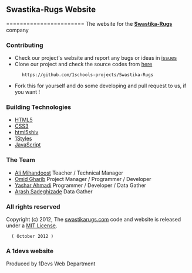 ## Swastika-Rugs Website
=======================
The website for the **[Swastika-Rugs](http://swastikarugs.com)** company

### Contributing

* Check our project's website and report any bugs or ideas in [issues](https://github.com/1schools-projects/Swastika-Rugs/issues)
* Clone our project and check the source codes from [here](https://github.com/1schools-projects/Swastika-Rugs)
```
      https://github.com/1schools-projects/Swastika-Rugs
```

* Fork this for yourself and do some developing and pull request to us, if you want !

### Building Technologies

* [HTML5](http://ali.md/wiki/html5)
* [CSS3](http://ali.md/css3ref)
* [html5shiv](http://ali.md/html5shiv)
* [1Styles](http://ali.md/1styles)
* [JavaScript](http://ali.md/wiki/javascript)

### The Team

* [Ali Mihandoost](https://github.com/alimd) Teacher / Technical Manager
* [Omid Gharib](https://github.com/omidgharib) Project Manager / Programmer / Developer
* [Yashar Ahmadi](https://github.com/YasharAMD) Programmer / Developer / Data Gather
* [Arash Sadeghizade](https://github.com/arastoo) Data Gather

### All rights reserved

Copyright (c) 2012, The [swastikarugs.com](http://swastikarugs.com) code and website is released under a [MIT License](http://opensource.org/licenses/MIT).

      ( October 2012 )

### A 1devs website

Produced by 1Devs Web Department